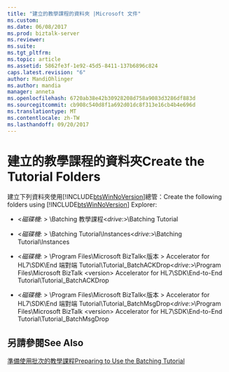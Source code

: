 ```yaml
---
title: "建立的教學課程的資料夾 |Microsoft 文件"
ms.custom: 
ms.date: 06/08/2017
ms.prod: biztalk-server
ms.reviewer: 
ms.suite: 
ms.tgt_pltfrm: 
ms.topic: article
ms.assetid: 5862fe3f-1e92-45d5-8411-137b6896c824
caps.latest.revision: "6"
author: MandiOhlinger
ms.author: mandia
manager: anneta
ms.openlocfilehash: 6720ab38e42b30928208d758a9083d3286df883d
ms.sourcegitcommit: cb908c540d8f1a692d01dc8f313e16cb4b4e696d
ms.translationtype: MT
ms.contentlocale: zh-TW
ms.lasthandoff: 09/20/2017
---
```

# <a name="create-the-tutorial-folders"></a><span data-ttu-id="558fe-102">建立的教學課程的資料夾</span><span class="sxs-lookup"><span data-stu-id="558fe-102">Create the Tutorial Folders</span></span>
<span data-ttu-id="558fe-103">建立下列資料夾使用[!INCLUDE[btsWinNoVersion](../../includes/btswinnoversion-md.md)]總管：</span><span class="sxs-lookup"><span data-stu-id="558fe-103">Create the following folders using [!INCLUDE[btsWinNoVersion](../../includes/btswinnoversion-md.md)] Explorer:</span></span>  
  
-   <span data-ttu-id="558fe-104">\<*磁碟機*: > \Batching 教學課程</span><span class="sxs-lookup"><span data-stu-id="558fe-104">\<*drive*:>\Batching Tutorial</span></span>  
  
-   <span data-ttu-id="558fe-105">\<*磁碟機*: > \Batching Tutorial\Instances</span><span class="sxs-lookup"><span data-stu-id="558fe-105">\<*drive*:>\Batching Tutorial\Instances</span></span>  
  
-   <span data-ttu-id="558fe-106">\<*磁碟機*: > \Program Files\Microsoft BizTalk\<版本 > Accelerator for HL7\SDK\End 端對端 Tutorial\Tutorial_BatchACKDrop</span><span class="sxs-lookup"><span data-stu-id="558fe-106">\<*drive*:>\Program Files\Microsoft BizTalk \<version> Accelerator for HL7\SDK\End-to-End Tutorial\Tutorial_BatchACKDrop</span></span>  
  
-   <span data-ttu-id="558fe-107">\<*磁碟機*: > \Program Files\Microsoft BizTalk\<版本 > Accelerator for HL7\SDK\End 端對端 Tutorial\Tutorial_BatchMsgDrop</span><span class="sxs-lookup"><span data-stu-id="558fe-107">\<*drive*:>\Program Files\Microsoft BizTalk \<version> Accelerator for HL7\SDK\End-to-End Tutorial\Tutorial_BatchMsgDrop</span></span>  
  
## <a name="see-also"></a><span data-ttu-id="558fe-108">另請參閱</span><span class="sxs-lookup"><span data-stu-id="558fe-108">See Also</span></span>  
 [<span data-ttu-id="558fe-109">準備使用批次的教學課程</span><span class="sxs-lookup"><span data-stu-id="558fe-109">Preparing to Use the Batching Tutorial</span></span>](../../adapters-and-accelerators/accelerator-hl7/preparing-to-use-the-batching-tutorial.md)